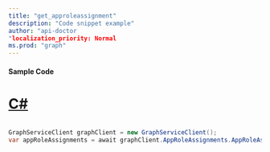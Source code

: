 ```yaml
---
title: "get_approleassignment"
description: "Code snippet example" 
author: "api-doctor
"localization_priority: Normal
ms.prod: "graph"
--- 
```

#### Sample Code
# [C#](#tab/Csharp)

```C#

GraphServiceClient graphClient = new GraphServiceClient();
var appRoleAssignments = await graphClient.AppRoleAssignments.AppRoleAssignments.Request().GetAsync();

```